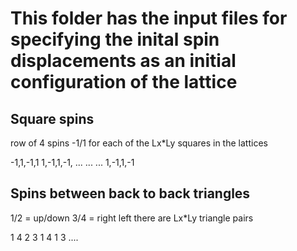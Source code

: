 # This folder has the input files for specifying the inital spin displacements as an initial configuration of the lattice


## Square spins

row of 4 spins -1/1 for each of the Lx*Ly squares in the lattices

-1,1,-1,1
1,-1,1,-1,
...
...
...
1,-1,1,-1

## Spins between back to back triangles 

1/2 = up/down   3/4 = right left   there are Lx*Ly triangle pairs 

1
4
2
3
1
4
1
3
....
